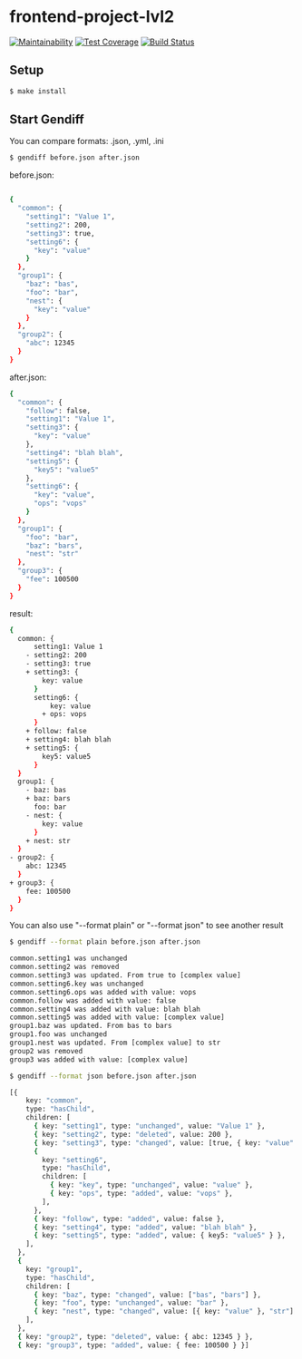 # frontend-project-lvl2

[![Maintainability](https://api.codeclimate.com/v1/badges/bb1ac67390fe4e054020/maintainability)](https://codeclimate.com/github/beattim26/frontend-project-lvl2/maintainability)
[![Test Coverage](https://api.codeclimate.com/v1/badges/bb1ac67390fe4e054020/test_coverage)](https://codeclimate.com/github/beattim26/frontend-project-lvl2/test_coverage)
[![Build Status](https://travis-ci.org/beattim26/frontend-project-lvl2.svg?branch=master)](https://travis-ci.org/beattim26/frontend-project-lvl2)

## Setup

```sh
$ make install
```

## Start Gendiff

You can compare formats: .json, .yml, .ini

```sh
$ gendiff before.json after.json
```

before.json:

```sh

{
  "common": {
    "setting1": "Value 1",
    "setting2": 200,
    "setting3": true,
    "setting6": {
      "key": "value"
    }
  },
  "group1": {
    "baz": "bas",
    "foo": "bar",
    "nest": {
      "key": "value"
    }
  },
  "group2": {
    "abc": 12345
  }
}
```

after.json:

```sh
{
  "common": {
    "follow": false,
    "setting1": "Value 1",
    "setting3": {
      "key": "value"
    },
    "setting4": "blah blah",
    "setting5": {
      "key5": "value5"
    },
    "setting6": {
      "key": "value",
      "ops": "vops"
    }
  },
  "group1": {
    "foo": "bar",
    "baz": "bars",
    "nest": "str"
  },
  "group3": {
    "fee": 100500
  }
}
```

result:

```sh
{
  common: {
      setting1: Value 1
    - setting2: 200
    - setting3: true
    + setting3: {
        key: value
      }
      setting6: {
          key: value
        + ops: vops
      }
    + follow: false
    + setting4: blah blah
    + setting5: {
        key5: value5
      }
  }
  group1: {
    - baz: bas
    + baz: bars
      foo: bar
    - nest: {
        key: value
      }
    + nest: str
  }
- group2: {
    abc: 12345
  }
+ group3: {
    fee: 100500
  }
}
```
You can also use "--format plain" or "--format json" to see another result

```sh
$ gendiff --format plain before.json after.json

common.setting1 was unchanged
common.setting2 was removed
common.setting3 was updated. From true to [complex value]
common.setting6.key was unchanged
common.setting6.ops was added with value: vops
common.follow was added with value: false
common.setting4 was added with value: blah blah
common.setting5 was added with value: [complex value]
group1.baz was updated. From bas to bars
group1.foo was unchanged
group1.nest was updated. From [complex value] to str
group2 was removed
group3 was added with value: [complex value]
```

```sh
$ gendiff --format json before.json after.json

[{
    key: "common",
    type: "hasChild",
    children: [
      { key: "setting1", type: "unchanged", value: "Value 1" },
      { key: "setting2", type: "deleted", value: 200 },
      { key: "setting3", type: "changed", value: [true, { key: "value" }] },
      {
        key: "setting6",
        type: "hasChild",
        children: [
          { key: "key", type: "unchanged", value: "value" },
          { key: "ops", type: "added", value: "vops" },
        ],
      },
      { key: "follow", type: "added", value: false },
      { key: "setting4", type: "added", value: "blah blah" },
      { key: "setting5", type: "added", value: { key5: "value5" } },
    ],
  },
  {
    key: "group1",
    type: "hasChild",
    children: [
      { key: "baz", type: "changed", value: ["bas", "bars"] },
      { key: "foo", type: "unchanged", value: "bar" },
      { key: "nest", type: "changed", value: [{ key: "value" }, "str"] },
    ],
  },
  { key: "group2", type: "deleted", value: { abc: 12345 } },
  { key: "group3", type: "added", value: { fee: 100500 } }]
```
